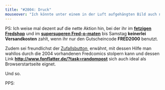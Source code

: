 ```yaml
---
title: "#2004: Druck"
mouseover: "Ich könnte unter einem in der Luft aufgehängten Bild auch nicht schlafen."
---
```


PS:
Ich weise mal dezent auf die nette Aktion hin, bei der ihr im <a href="http://fredshop.spreadshirt.net"><strong>fetzigen Fredshop</strong></a> und im <a href="http://fred-o-mat.spreadshirt.net"><strong>supersuperen Fred-o-maten</strong></a> bis Samstag <strong>keinerlei Versandkosten</strong> zahlt, wenn ihr nur den Gutscheincode <strong>FRED2000</strong> benutzt.

Zudem sei freundlichst der <a href="http://www.fonflatter.de/?task=randompost">Zufallsbutton
<img src="http://www.fonflatter.de/bilder/zufall.gif" alt="" /></a>
erwähnt, mit dessen Hilfe man wahllos durch die 2004 vorhandenen Fredcomics stolpern kann und dessen Link <strong><a href="http://www.fonflatter.de/?task=randompost">http://www.fonflatter.de/?task=randompost</a></strong> sich auch ideal als Browserstartseite eignet.

Und so.

PPS:
